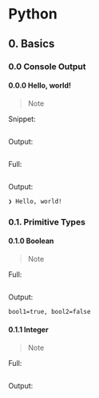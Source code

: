 # Python

## 0. Basics

### 0.0 Console Output

#### 0.0.0 Hello, world!

> Note

Snippet:

```py

```

Output:

```txt

```

Full:

```py

```

Output:

```txt
❯ Hello, world!
```

### 0.1. Primitive Types

#### 0.1.0 Boolean

> Note

Full:

```py

```

Output:

```txt
bool1=true, bool2=false
```

#### 0.1.1 Integer

> Note

Full:

```py

```

Output:

```txt

```
